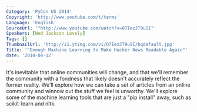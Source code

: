 ```yaml
---
Category: 'PyCon US 2014'
Copyright: 'http://www.youtube.com/t/terms'
Language: 'English'
SourceUrl: '"http://www.youtube.com/watch?v=O7IezJT9uSI"'
Speakers: [Ned Jackson Lovely]
Tags: []
ThumbnailUrl: 'http://i1.ytimg.com/vi/O7IezJT9uSI/hqdefault.jpg'
Title: '"Enough Machine Learning to Make Hacker News Readable Again"'
date: '2014-04-12'
---
```

It's inevitable that online communities will change, and that we'll remember the community with a fondness that likely doesn't accurately reflect the former reality. We'll explore how we can take a set of articles from an online community and winnow out the stuff we feel is unworthy. We'll explore some of the machine learning tools that are just a "pip install" away, such as scikit-learn and nltk.